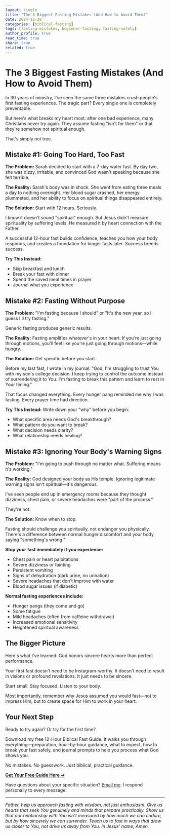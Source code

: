 ```yaml
---
layout: single
title: "The 3 Biggest Fasting Mistakes (And How to Avoid Them)"
date: 2024-12-20
categories: [biblical-fasting]
tags: [fasting-mistakes, beginner-fasting, fasting-safety]
author_profile: true
read_time: true
share: true
related: true
---
```


# The 3 Biggest Fasting Mistakes (And How to Avoid Them)

In 30 years of ministry, I've seen the same three mistakes crush people's first fasting experiences. The tragic part? Every single one is completely preventable.

But here's what breaks my heart most: after one bad experience, many Christians never try again. They assume fasting "isn't for them" or that they're somehow not spiritual enough.

That's simply not true.

## Mistake #1: Going Too Hard, Too Fast

**The Problem:** Sarah decided to start with a 7-day water fast. By day two, she was dizzy, irritable, and convinced God wasn't speaking because she felt terrible.

**The Reality:** Sarah's body was in shock. She went from eating three meals a day to nothing overnight. Her blood sugar crashed, her energy plummeted, and her ability to focus on spiritual things disappeared entirely.

**The Solution:** Start with 12 hours. Seriously. 

I know it doesn't sound "spiritual" enough. But Jesus didn't measure spirituality by suffering levels. He measured it by heart connection with the Father.

A successful 12-hour fast builds confidence, teaches you how your body responds, and creates a foundation for longer fasts later. Success breeds success.

**Try This Instead:**
- Skip breakfast and lunch
- Break your fast with dinner
- Spend the saved meal times in prayer
- Journal what you experience

## Mistake #2: Fasting Without Purpose

**The Problem:** "I'm fasting because I should" or "It's the new year, so I guess I'll try fasting."

Generic fasting produces generic results.

**The Reality:** Fasting amplifies whatever's in your heart. If you're just going through motions, you'll feel like you're just going through motions—while hungry.

**The Solution:** Get specific before you start.

Before my last fast, I wrote in my journal: "God, I'm struggling to trust You with my son's college decision. I keep trying to control the outcome instead of surrendering it to You. I'm fasting to break this pattern and learn to rest in Your timing."

That focus changed everything. Every hunger pang reminded me why I was fasting. Every prayer time had direction.

**Try This Instead:**
Write down your "why" before you begin:
- What specific area needs God's breakthrough?
- What pattern do you want to break?
- What decision needs clarity?
- What relationship needs healing?

## Mistake #3: Ignoring Your Body's Warning Signs

**The Problem:** "I'm going to push through no matter what. Suffering means it's working."

**The Reality:** God designed your body as His temple. Ignoring legitimate warning signs isn't spiritual—it's dangerous.

I've seen people end up in emergency rooms because they thought dizziness, chest pain, or severe headaches were "part of the process."

They're not.

**The Solution:** Know when to stop.

Fasting should challenge you spiritually, not endanger you physically. There's a difference between normal hunger discomfort and your body saying "something's wrong."

**Stop your fast immediately if you experience:**
- Chest pain or heart palpitations
- Severe dizziness or fainting
- Persistent vomiting
- Signs of dehydration (dark urine, no urination)
- Severe headaches that don't improve with water
- Blood sugar issues (if diabetic)

**Normal fasting experiences include:**
- Hunger pangs (they come and go)
- Some fatigue
- Mild headaches (often from caffeine withdrawal)
- Increased emotional sensitivity
- Heightened spiritual awareness

## The Bigger Picture

Here's what I've learned: God honors sincere hearts more than perfect performance.

Your first fast doesn't need to be Instagram-worthy. It doesn't need to result in visions or profound revelations. It just needs to be sincere.

Start small. Stay focused. Listen to your body.

Most importantly, remember why Jesus assumed you would fast—not to impress Him, but to create space for Him to work in your heart.

## Your Next Step

Ready to try again? Or try for the first time?

Download my free 12-Hour Biblical Fast Guide. It walks you through everything—preparation, hour-by-hour guidance, what to expect, how to break your fast safely, and journal prompts to help you process what God shows you.

No mistakes. No guesswork. Just biblical, practical guidance.

**[Get Your Free Guide Here →](/resources/)**

Have questions about your specific situation? [Email me](mailto:practicalbiblicalfasting@1513church.org). I respond personally to every message.

---

*Father, help us approach fasting with wisdom, not just enthusiasm. Give us hearts that seek You genuinely and minds that prepare practically. Show us that our relationship with You isn't measured by how much we can endure, but by how sincerely we can surrender. Teach us to fast in ways that draw us closer to You, not drive us away from You. In Jesus' name, Amen.*
